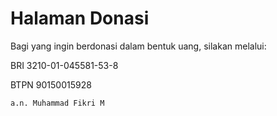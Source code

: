 # Halaman Donasi

Bagi yang ingin berdonasi dalam bentuk uang, silakan melalui:

BRI  3210-01-045581-53-8

BTPN 90150015928

    a.n. Muhammad Fikri M
